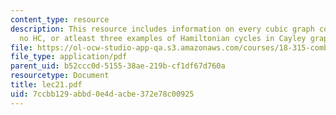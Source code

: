 ```yaml
---
content_type: resource
description: This resource includes information on every cubic graph contains either
  no HC, or atleast three examples of Hamiltonian cycles in Cayley graphs of Sn.
file: https://ol-ocw-studio-app-qa.s3.amazonaws.com/courses/18-315-combinatorial-theory-introduction-to-graph-theory-extremal-and-enumerative-combinatorics-spring-2005/7ccbb129abbd0e4dacbe372e78c00925_lec21.pdf
file_type: application/pdf
parent_uid: b52ccc0d-5155-38ae-219b-cf1df67d760a
resourcetype: Document
title: lec21.pdf
uid: 7ccbb129-abbd-0e4d-acbe-372e78c00925
---
```

